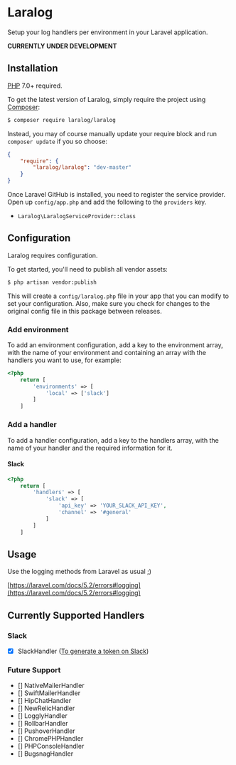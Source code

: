 # Laralog

Setup your log handlers per environment in your Laravel application.

**CURRENTLY UNDER DEVELOPMENT**

## Installation

[PHP](https://php.net) 7.0+ required.

To get the latest version of Laralog, simply require the project using [Composer](https://getcomposer.org):

```bash
$ composer require laralog/laralog
```

Instead, you may of course manually update your require block and run `composer update` if you so choose:

```json
{
    "require": {
        "laralog/laralog": "dev-master"
    }
}
```

Once Laravel GitHub is installed, you need to register the service provider. Open up `config/app.php` and add the following to the `providers` key.

* `Laralog\LaralogServiceProvider::class`

## Configuration

Laralog requires configuration.

To get started, you'll need to publish all vendor assets:

```bash
$ php artisan vendor:publish
```

This will create a `config/laralog.php` file in your app that you can modify to set your configuration. 
Also, make sure you check for changes to the original config file in this package between releases.

### Add environment

To add an environment configuration, add a key to the environment array, with the name of your environment and
containing an array with the handlers you want to use, for example: 

```php
<?php
    return [
        'environments' => [
            'local' => ['slack']
        ]
    ]
``` 

### Add a handler

To add a handler configuration, add a key to the handlers array, with the name of your handler and
the required information for it. 

#### Slack

```php
<?php
    return [
        'handlers' => [
            'slack' => [
                'api_key' => 'YOUR_SLACK_API_KEY',
                'channel' => '#general'
            ]
        ]
    ]
``` 

## Usage

Use the logging methods from Laravel as usual ;)

[https://laravel.com/docs/5.2/errors#logging](https://laravel.com/docs/5.2/errors#logging)

## Currently Supported Handlers

### Slack

- [x] SlackHandler ([To generate a token on Slack](https://api.slack.com/web#auth))

### Future Support

- [] NativeMailerHandler
- [] SwiftMailerHandler
- [] HipChatHandler
- [] NewRelicHandler
- [] LogglyHandler
- [] RollbarHandler
- [] PushoverHandler
- [] ChromePHPHandler
- [] PHPConsoleHandler
- [] BugsnagHandler